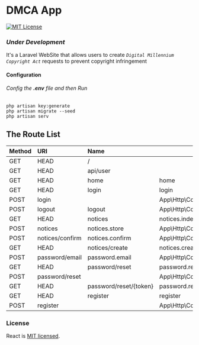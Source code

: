 # DMCA App


[![MIT License](https://img.shields.io/badge/license-MIT-blue.svg)](LICENSE)

### *Under Development*

It's a Laravel WebSite that allows users to create *`Digital Millennium Copyright Act`* requests to prevent copyright infringement


#### Configuration
	

###### Config the ***.env*** file and then Run
```
php artisan key:generate
php artisan migrate --seed
php artisan serv
```

## The Route List

| Method   | URI                    | Name             | Action                                                                 | Middleware   |
| :------- | :--------------------- | :--------------- | ---------------------------------------------------------------------- | :----------- |
| GET|HEAD | /                      |                  | App\Http\Controllers\PagesController@home                              | web          |
| GET|HEAD | api/user               |                  | Closure                                                                | api,auth:api |
| GET|HEAD | home                   | home             | App\Http\Controllers\HomeController@index                              | web,auth     |
| GET|HEAD | login                  | login            | App\Http\Controllers\Auth\LoginController@showLoginForm                | web,guest    |
| POST     | login                  |                  | App\Http\Controllers\Auth\LoginController@login                        | web,guest    |
| POST     | logout                 | logout           | App\Http\Controllers\Auth\LoginController@logout                       | web          |
| GET|HEAD | notices                | notices.index    | App\Http\Controllers\NoticesController@index                           | web,auth     |
| POST     | notices                | notices.store    | App\Http\Controllers\NoticesController@store                           | web,auth     |
| POST     | notices/confirm        | notices.confirm  | App\Http\Controllers\NoticesController@confirm                         | web,auth     |
| GET|HEAD | notices/create         | notices.create   | App\Http\Controllers\NoticesController@create                          | web,auth     |
| POST     | password/email         | password.email   | App\Http\Controllers\Auth\ForgotPasswordController@sendResetLinkEmail  | web,guest    |
| GET|HEAD | password/reset         | password.request | App\Http\Controllers\Auth\ForgotPasswordController@showLinkRequestForm | web,guest    |
| POST     | password/reset         |                  | App\Http\Controllers\Auth\ResetPasswordController@reset                | web,guest    |
| GET|HEAD | password/reset/{token} | password.reset   | App\Http\Controllers\Auth\ResetPasswordController@showResetForm        | web,guest    |
| GET|HEAD | register               | register         | App\Http\Controllers\Auth\RegisterController@showRegistrationForm      | web,guest    |
| POST     | register               |                  | App\Http\Controllers\Auth\RegisterController@register                  | web,guest    |





### License

React is [MIT licensed](./LICENSE).
